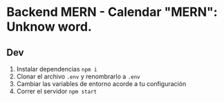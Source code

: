 

# Backend MERN - Calendar       "MERN": Unknow word.

## Dev


1. Instalar dependencias `npm i`
2. Clonar el archivo `.env` y renombrarlo a `.env`
3. Cambiar las variables de entorno acorde a tu configuración
4. Correr el servidor `npm start`